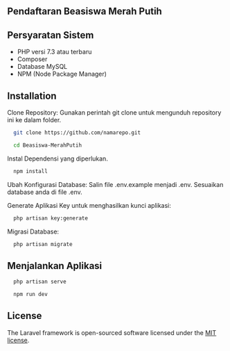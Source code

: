 ## Pendaftaran Beasiswa Merah Putih

## Persyaratan Sistem

-   PHP versi 7.3 atau terbaru
-   Composer
-   Database MySQL
-   NPM (Node Package Manager)

## Installation

Clone Repository: Gunakan perintah git clone untuk mengunduh repository ini ke dalam folder.

```bash
  git clone https://github.com/namarepo.git
```
```bash
  cd Beasiswa-MerahPutih
```

Instal Dependensi yang diperlukan.

```bash
  npm install
```

Ubah Konfigurasi Database: 
Salin file .env.example menjadi .env. Sesuaikan database anda di file .env.

Generate Aplikasi Key untuk menghasilkan kunci aplikasi:

```bash
  php artisan key:generate
```

Migrasi Database:

```bash
  php artisan migrate
```

## Menjalankan Aplikasi

```bash
  php artisan serve
```
```bash
  npm run dev
```

## License

The Laravel framework is open-sourced software licensed under the [MIT license](https://opensource.org/licenses/MIT).
